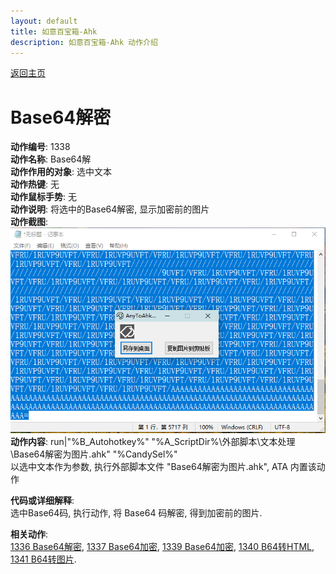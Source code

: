 ```yaml
---
layout: default
title: 如意百宝箱-Ahk
description: 如意百宝箱-Ahk 动作介绍
---
```


[返回主页](../index.md)

# [](#header-2) Base64解密

**动作编号**: 1338  
**动作名称**: Base64解  
**动作作用的对象**: 选中文本  
**动作热键**: 无  
**动作鼠标手势**: 无  
**动作说明**: 将选中的Base64解密, 显示加密前的图片  
**动作截图**:  
  ![Base64解密](img1/1338.png)  
**动作内容**: run|"%B_Autohotkey%" "%A_ScriptDir%\外部脚本\文本处理\Base64解密为图片.ahk" "%CandySel%"  
以选中文本作为参数, 执行外部脚本文件 "Base64解密为图片.ahk", ATA 内置该动作  

**代码或详细解释**:  
选中Base64码, 执行动作, 将 Base64 码解密, 得到加密前的图片.  

**相关动作**:  
[1336 Base64解密](1336.md), [1337 Base64加密](1337.md), [1339 Base64加密](1339.md), [1340 B64转HTML](1340.md), [1341 B64转图片](1341.md).  